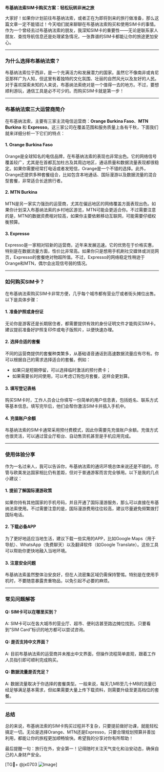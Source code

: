 **布基纳法索SIM卡购买方案：轻松玩转非洲之旅**

大家好！如果你计划前往布基纳法索，或者正在为即将到来的旅行做准备，那么这篇文章一定不能错过！今天咱们就来聊聊在布基纳法索购买和使用SIM卡的事情。作为一个曾经去过布基纳法索的朋友，我深知SIM卡的重要性——无论是联系家人朋友、查找导航信息还是处理紧急情况，一张靠谱的SIM卡都能让你的旅途更加安心。

---

### **为什么选择布基纳法索？**
布基纳法索位于西非，是一个充满活力和发展潜力的国家。虽然它不像南非或肯尼亚那样广为人知，但这里有着独特的文化氛围、壮丽的自然风光以及友好的人民。对于喜欢探索未知的人来说，布基纳法索绝对是一个值得一去的地方。不过，要想顺利游玩，通信工具是必不可少的。而购买SIM卡就是第一步！

---

### **布基纳法索三大运营商简介**
在布基纳法索，主要有三家主流电信运营商：**Orange Burkina Faso**、**MTN Burkina** 和 **Expresso**。这三家公司在覆盖范围和服务质量上各有千秋，下面我们就来详细分析一下它们的特点：

#### **1. Orange Burkina Faso**
Orange是全球知名的电信品牌，在布基纳法索的表现也非常出色。它的网络信号覆盖较广，尤其是在首都瓦加杜古及其周边地区，通话质量和数据流量表现都很稳定。如果你需要经常打电话或者发短信，Orange是一个不错的选择。此外，Orange还提供多种套餐组合，比如包含本地通话、国际漫游以及数据流量的混合型套餐，非常适合长途旅行者。

#### **2. MTN Burkina**
MTN是另一家实力强劲的运营商，尤其在偏远地区的网络覆盖方面表现出色。如果你计划深入布基纳法索的乡村地区游览，MTN可能会更适合你。不过需要注意的是，MTN的数据资费相对较高，如果你主要依赖移动互联网，可能需要仔细权衡预算。

#### **3. Expresso**
Expresso是一家相对较新的运营商，近年来发展迅速。它的优势在于价格实惠，特别是在数据流量方面，性价比非常高。如果你只是想用手机刷社交媒体或浏览网页，Expresso的套餐绝对物超所值。不过，Expresso的网络稳定性稍逊于Orange和MTN，偶尔会出现信号弱的情况。

---

### **如何购买SIM卡？**
在布基纳法索购买SIM卡非常方便，几乎每个城市都有营业厅或者街头摊位出售。以下是具体步骤：

#### **1. 准备护照或身份证**
无论你是游客还是长期居住者，都需要提供有效的身份证明文件才能购买SIM卡。建议提前准备好护照复印件或电子版照片，以便快速办理。

#### **2. 选择合适的套餐**
不同的运营商提供的套餐种类繁多，从基础语音通话到高速数据流量应有尽有。你可以根据自己的需求选择适合的套餐。例如：
- 如果只是短期停留，可以选择临时激活的预付费卡；
- 如果需要长时间使用，可以考虑订购包月套餐，这样会更划算。

#### **3. 填写登记表格**
购买SIM卡时，工作人员会让你填写一份简单的用户信息表，包括姓名、联系方式等基本信息。填写完毕后，他们会帮你激活SIM卡并插入手机中。

#### **4. 充值账户余额**
布基纳法索的SIM卡通常采用预付费模式，因此你需要先充值账户余额。充值方式也很灵活，可以通过营业厅柜台、自动售货机甚至是手机应用完成。

---

### **使用体验分享**
作为一名过来人，我可以告诉你，布基纳法索的通讯环境总体来说还是不错的。尽管与欧美发达国家相比仍有差距，但对于普通游客而言完全够用。以下是我的几点小建议：

#### **1. 提前了解国际漫游政策**
如果你持有其他国家的手机号码，并且开通了国际漫游服务，那么可以直接在布基纳法索使用。不过需要注意的是，国际漫游费用往往较高，建议尽量避免频繁拨打国际电话。

#### **2. 下载必备APP**
为了更好地适应当地生活，建议下载一些实用的APP，比如Google Maps（用于导航）、WhatsApp（免费聊天）以及翻译软件（如Google Translate）。这些工具可以帮助你更快地融入当地环境。

#### **3. 注意安全问题**
布基纳法索虽然整体治安良好，但在人流密集区域仍需保持警惕。特别是在使用手机时，不要随意暴露贵重物品，以免引起不必要的麻烦。

---

### **常见问题解答**
#### **Q: SIM卡可以在哪里买到？**
A: SIM卡可以在各大城市的营业厅、超市、便利店甚至路边摊位找到。只要看到“SIM Card”标识的地方都可以尝试咨询。

#### **Q: 是否支持中文界面？**
A: 目前布基纳法索的运营商并未推出中文界面，但操作流程简单直观，跟着工作人员指引即可顺利完成购买。

#### **Q: 数据流量是否充足？**
A: 数据流量取决于你选择的套餐类型。一般来说，每天几MB至几十MB的流量已经足够满足基本需求，但如果需要大量上传下载资料，则需要升级至更高档位的套餐。

---

### **总结**
总的来说，布基纳法索的SIM卡购买过程并不复杂，只要提前做好功课，就能轻松搞定一切。无论是选择Orange、MTN还是Expresso，只要合理规划预算并善加利用，都能让你的旅程更加顺畅愉快。希望我的分享对你有所帮助！

最后提醒一句：旅行在外，安全第一！记得随时关注天气变化和治安动态，确保自己的人身财产安全。

[TG💪+ @jx0703 ![Image](https://github.com/user-attachments/assets/dbca1d08-cadb-493c-b0ec-ad6f7a83f270)]